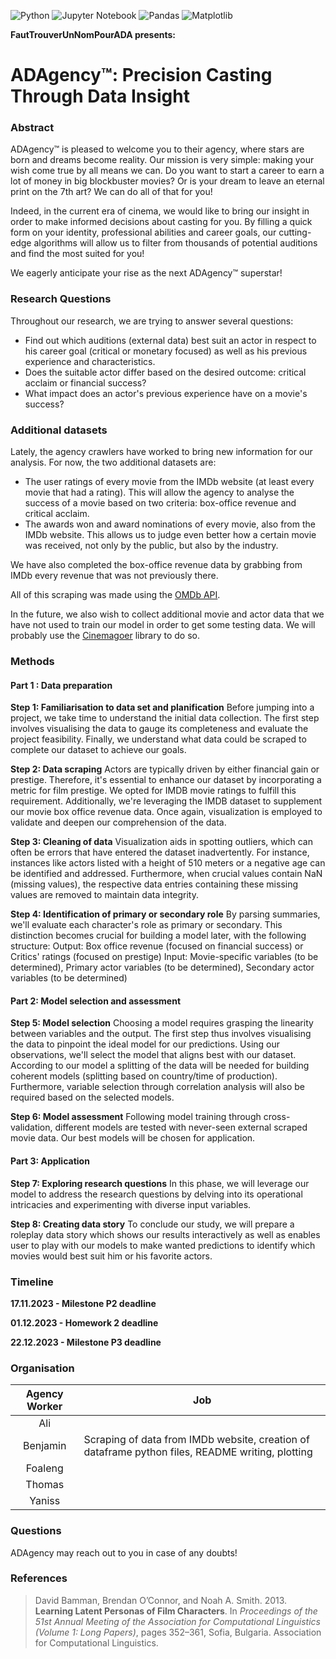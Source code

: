 ![Python](https://img.shields.io/badge/python-3670A0?style=for-the-badge&logo=python&logoColor=ffdd54)
![Jupyter Notebook](https://img.shields.io/badge/jupyter-%23FA0F00.svg?style=for-the-badge&logo=jupyter&logoColor=white)
![Pandas](https://img.shields.io/badge/pandas-%23150458.svg?style=for-the-badge&logo=pandas&logoColor=white)
![Matplotlib](https://img.shields.io/badge/Matplotlib-%23ffffff.svg?style=for-the-badge&logo=Matplotlib&logoColor=black)


**FautTrouverUnNomPourADA presents:**

# **ADAgency&trade;: Precision Casting Through Data Insight**

### Abstract

ADAgency&trade; is pleased to welcome you to their agency, where stars are born and dreams become reality. Our mission is very simple: making your wish come true by all means we can. Do you want to start a career to earn a lot of money in big blockbuster movies? Or is your dream to leave an eternal print on the 7th art? We can do all of that for you!

Indeed, in the current era of cinema, we would like to bring our insight in order to make informed decisions about casting for you. By filling a quick form on your identity, professional abilities and career goals, our cutting-edge algorithms will allow us to filter from thousands of potential auditions and find the most suited for you!

We eagerly anticipate your rise as the next ADAgency&trade; superstar!

### Research Questions

Throughout our research, we are trying to answer several questions:
- Find out which auditions (external data) best suit an actor in respect to his career goal (critical or monetary focused) as well as his previous experience and characteristics. 
- Does the suitable actor differ based on the desired outcome: critical acclaim or financial success?
- What impact does an actor's previous experience have on a movie's success?

### Additional datasets

Lately, the agency crawlers have worked to bring new information for our analysis. For now, the two additional datasets are:
- The user ratings of every movie from the IMDb website (at least every movie that had a rating). This will allow the agency to analyse the success of a movie based on two criteria: box-office revenue and critical acclaim.
- The awards won and award nominations of every movie, also from the IMDb website. This allows us to judge even better how a certain movie was received, not only by the public, but also by the industry.

We have also completed the box-office revenue data by grabbing from IMDb every revenue that was not previously there.

All of this scraping was made using the [OMDb API](https://www.omdbapi.com/).

In the future, we also wish to collect additional movie and actor data that we have not used to train our model in order to get some testing data. We will probably use the [Cinemagoer](https://cinemagoer.readthedocs.io/en/latest/) library to do so.

### Methods

#### Part 1 : Data preparation
**Step 1: Familiarisation to data set and planification**
Before jumping into a project, we take time to understand the initial data collection. The first step involves visualising the data to gauge its completeness and evaluate the project feasibility. Finally, we understand what data could be scraped to complete our dataset to achieve our goals.

**Step 2: Data scraping**
Actors are typically driven by either financial gain or prestige. Therefore, it's essential to enhance our dataset by incorporating a metric for film prestige. We opted for IMDB movie ratings to fulfill this requirement. Additionally, we're leveraging the IMDB dataset to supplement our movie box office revenue data. Once again, visualization is employed to validate and deepen our comprehension of the data.

**Step 3: Cleaning of data**
Visualization aids in spotting outliers, which can often be errors that have entered the dataset inadvertently. For instance, instances like actors listed with a height of 510 meters or a negative age can be identified and addressed. Furthermore, when crucial values contain NaN (missing values), the respective data entries containing these missing values are removed to maintain data integrity.

**Step 4: Identification of primary or secondary role**
By parsing summaries, we'll evaluate each character's role as primary or secondary. This distinction becomes crucial for building a model later, with the following structure: 
Output: Box office revenue (focused on financial success) or Critics' ratings (focused on prestige) Input: Movie-specific variables (to be determined), Primary actor variables (to be determined), Secondary actor variables (to be determined)

#### Part 2: Model selection and assessment
**Step 5: Model selection**
Choosing a model requires grasping the linearity between variables and the output. The first step thus involves visualising the data to pinpoint the ideal model for our predictions. Using our observations, we'll select the model that aligns best with our dataset. According to our model a splitting of the data will be needed for building coherent models (splitting based on country/time of production). Furthermore, variable selection through correlation analysis will also be required based on the selected models.

**Step 6: Model assessment**
Following model training through cross-validation, different models are tested with never-seen external scraped movie data. Our best models will be chosen for application.

#### Part 3: Application
**Step 7: Exploring research questions**
In this phase, we will leverage our model to address the research questions by delving into its operational intricacies and experimenting with diverse input variables.

**Step 8: Creating data story**
To conclude our study, we will prepare a roleplay data story which shows our results interactively as well as enables user to play with our models to make wanted predictions to identify which movies would best suit him or his favorite actors.


### Timeline

**17.11.2023 - Milestone P2 deadline**

**01.12.2023 - Homework 2 deadline**

**22.12.2023 - Milestone P3 deadline**

### Organisation

| Agency Worker | Job |
|:-------------:|-----|
| Ali           |  |
| Benjamin      | Scraping of data from IMDb website, creation of dataframe python files, README writing, plotting |
| Foaleng       |  |
| Thomas        |  |
| Yaniss        |  |

### Questions

ADAgency may reach out to you in case of any doubts!

### References

> David Bamman, Brendan O’Connor, and Noah A. Smith. 2013. **Learning Latent Personas of Film Characters**. In *Proceedings of the 51st Annual Meeting of the Association for Computational Linguistics (Volume 1: Long Papers)*, pages 352–361, Sofia, Bulgaria. Association for Computational Linguistics.
